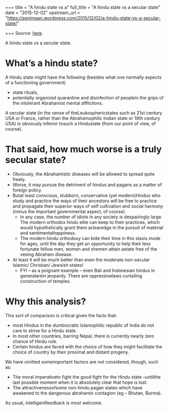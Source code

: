 +++
title = "A hindu state vs a"
full_title = "A hindu state vs a secular state"
date = "2015-12-02"
upstream_url = "https://agnimaan.wordpress.com/2015/12/02/a-hindu-state-vs-a-secular-state/"

+++
Source: [here](https://agnimaan.wordpress.com/2015/12/02/a-hindu-state-vs-a-secular-state/).

A hindu state vs a secular state.

# What’s a hindu state?

A Hindu state might have the following (besides what one normally
expects of a functioning government)

-   state rituals,
-   potentially organized quarantine and disinfection of peoplein the
    grips of the intolerant Abrahamist mental afflictions.

A secular state (in the sense of theLeukosphericstates such as 21st
century USA or France, rather than the Abrahamophilic Indian state or
19th century USA) is obviously inferior tosuch a Hindustate (from our
point of view, of course).

# That said, how much worse is a truly secular state?

-   Obviously, the Abrahamistic diseases will be allowed to spread quite
    freely.
-   Worse, it may pursue the detriment of hindus and pagans as a matter
    of foreign policy.
-   Butat least conscious, stubborn, conservative (yet modern)Hindus
    who study and practice the ways of their ancestors will be free to
    practice and propagate their superior ways of self cultivation and
    social harmony (minus the important governmental aspect, of course).
    -   In any case, the number of idiots in any society is despairingly
        large. The modern orthodox hindu elite can keep to their
        practices, which would hypothetically grant them aclearedge in
        the pursuit of material and sentimentalhappiness.
    -   The modern hindu orthodoxy can bide their time in this stasis
        mode for ages, until the day they get an opportunity to help
        their less fortunate fellow men, women and shemen attain astate
        free of the vexing Abraham disease.
-   At least it will be much better than even the moderate non-secular
    Islamic/ Christian/ Jewsish states!
    -   FYI – as a poignant example – even Bali and Indonesian hindus in
        generalarein jeopardy. There are oppressivelaws curtailing
        construction of temples.

# Why this analysis?

This sort of comparison is critical given the facts that:

-   most Hindus in the dumbocratic Islamophilic republic of India do not
    care to strive for a Hindu state.
-   In most other countries, barring Nepal, there is currently nearly
    zero chance of Hindu rule.
-   Certain hindus are faced with the choice of how they might
    facilitate the choice of country by their proximal and distant
    progeny.

We have omitted someimportant factors are not considered, though, such
as:

-   The moral imperativeto fight the good fight for the Hindu state
    –untilthe last possible moment when it is absolutely clear that
    hope is lost.
-   The attractivenessofsome non-hindu pagan states which have
    awakened to the dangerous abrahamic contagion (eg – Bhutan, Burma).

As usual, intelligentfeedback is most welcome.

